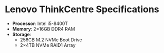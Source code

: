 # Lenovo ThinkCentre Specifications

- **Processor**: Intel i5-8400T  
- **Memory**: 2×16GB DDR4 RAM  
- **Storage**:  
  - 256GB M.2 NVMe Boot Drive  
  - 2×4TB NVMe RAID1 Array  
